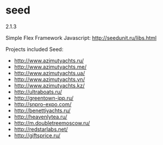 # seed
2.1.3

Simple Flex Framework 
Javascript: http://seedunit.ru/libs.html


Projects included Seed:

* http://www.azimutyachts.ru/
* http://www.azimutyachts.me/
* http://www.azimutyachts.ua/
* http://www.azimutyachts.vn/
* http://www.azimutyachts.kz/
* http://ultraboats.ru/
* http://greentown-ipp.ru/
* http://snpro-expo.com/
* http://benettiyachts.ru/
* http://heavenlytea.ru/
* http://m.doubletreemoscow.ru/
* http://redstarlabs.net/
* http://giftsprice.ru/

